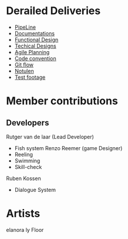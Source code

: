 # Derailed Deliveries

- [PipeLine](https://github.com/Rutger1111/Linx-Examen/wiki/PipeLine)
- [Documentations](https://github.com/Rutger1111/Linx-Examen/wiki/Agile-Planning)
- [Functional Design](https://github.com/Rutger1111/Linx-Examen/wiki/Functional-Design)
- [Techical Designs](https://github.com/Rutger1111/Linx-Examen/wiki/Techical-Designs)
- [Agile Planning](https://github.com/Rutger1111/Linx-Examen/wiki/Agile-Planning)
- [Code convention](https://github.com/Rutger1111/Linx-Examen/wiki/Code-convention)
- [Git flow](https://github.com/Rutger1111/Linx-Examen/wiki/Git-flow)
- [Notulen](https://github.com/Rutger1111/Linx-Examen/wiki/Notulen)
- [Test footage](https://github.com/Rutger1111/Linx-Examen/wiki/Test-footage)

# Member contributions
## Developers
Rutger van de laar (Lead Developer)
- Fish system
Renzo Reemer (game Designer)
- Reeling
- Swimming
- Skill-check

Ruben Kossen
* Dialogue System

# Artists
elanora 
ly
Floor
